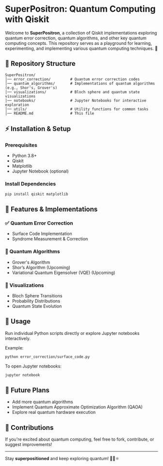 # SuperPositron: Quantum Computing with Qiskit

Welcome to **SuperPositron**, a collection of Qiskit implementations exploring quantum error correction, quantum algorithms, and other key quantum computing concepts. This repository serves as a playground for learning, experimenting, and implementing various quantum computing techniques. 🚀

## 📂 Repository Structure

```
SuperPositron/
│── error_correction/         # Quantum error correction codes
│── quantum_algorithms/       # Implementations of quantum algorithms (e.g., Shor's, Grover's)
│── visualizations/           # Bloch sphere and quantum state visualizations
│── notebooks/                # Jupyter Notebooks for interactive exploration
│── utils/                    # Utility functions for common tasks
│── README.md                 # This file
```

## ⚡ Installation & Setup

### Prerequisites
- Python 3.8+
- Qiskit
- Matplotlib
- Jupyter Notebook (optional)

### Install Dependencies
```bash
pip install qiskit matplotlib
```

## 🚀 Features & Implementations

### ✅ Quantum Error Correction
- Surface Code Implementation
- Syndrome Measurement & Correction

### 🔢 Quantum Algorithms
- Grover's Algorithm
- Shor’s Algorithm (Upcoming)
- Variational Quantum Eigensolver (VQE) (Upcoming)

### 🎨 Visualizations
- Bloch Sphere Transitions
- Probability Distributions
- Quantum State Evolution

## 🔧 Usage
Run individual Python scripts directly or explore Jupyter notebooks interactively.

Example:
```bash
python error_correction/surface_code.py
```

To open Jupyter notebooks:
```bash
jupyter notebook
```

## 📅 Future Plans
- Add more quantum algorithms
- Implement Quantum Approximate Optimization Algorithm (QAOA)
- Explore real quantum hardware execution

## 🤝 Contributions
If you're excited about quantum computing, feel free to fork, contribute, or suggest improvements!

---

Stay **superpositioned** and keep exploring quantum! 🧑‍🚀⚛️

